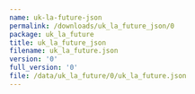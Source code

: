 ```yaml
---
name: uk-la-future-json
permalink: /downloads/uk_la_future_json/0
package: uk_la_future
title: uk_la_future_json
filename: uk_la_future.json
version: '0'
full_version: '0'
file: /data/uk_la_future/0/uk_la_future.json
---
```


